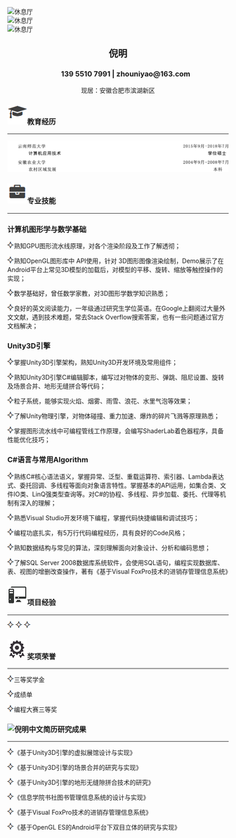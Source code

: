 
<img src="/_Photo/xiuxiting.gif" alt="休息厅"><br>
<img src="/_Photo/VRMuseum.gif" alt="休息厅"><br>
<img src="/_Photo/VRMuseum2.gif" alt="休息厅"><br>


<h2><p align="center">倪明</p></h2>
<h3><p align="center">&nbsp;&nbsp;&nbsp;&nbsp;&nbsp;&nbsp;&nbsp;&nbsp;&nbsp;139&nbsp;5510&nbsp;7991&nbsp;<b>|</b>&nbsp;zhouniyao@163.com</p></h3>
<p align="center">现居：安徽合肥市滨湖新区</p>


<h3><img src="/styles/images/me/education.png" alt="倪明的中文简历">教育经历</h3>

---

<img src="/styles/images/me/ch-education.png" alt="倪明的中文简历">
<h3><img src="/styles/images/me/skill.png" alt="倪明的中文简历">专业技能</h3>

---

### 计算机图形学与数学基础    
<img src="/styles/images/me/fuhao.png" alt="倪明中文简历">熟知GPU图形流水线原理，对各个渲染阶段及工作了解透彻； 

<img src="/styles/images/me/fuhao.png" alt="倪明中文简历">熟知OpenGL图形库中 API使用，针对 3D图形图像渲染绘制，Demo展示了在Android平台上常见3D模型的加载后，对模型的平移、旋转、缩放等触控操作的实现；

<img src="/styles/images/me/fuhao.png" alt="倪明中文简历">数学基础好，曾任数学家教，对3D图形学数学知识熟悉；

<img src="/styles/images/me/fuhao.png" alt="倪明中文简历">良好的英文阅读能力，一年级通过研究生学位英语。在Google上翻阅过大量外文文献，遇到技术难题，常去Stack Overflow搜索答案，也有一些问题通过官方文档解决；

### Unity3D引擎                                               
<img src="/styles/images/me/fuhao.png" alt="倪明中文简历">掌握Unity3D引擎架构，熟知Unity3D开发环境及常用组件；

<img src="/styles/images/me/fuhao.png" alt="倪明中文简历">熟知Unity3D引擎C#编辑脚本，编写过对物体的变形、弹跳、阻尼设置、旋转及场景合并、地形无缝拼合等代码；

<img src="/styles/images/me/fuhao.png" alt="倪明中文简历">粒子系统，能够实现火焰、烟雾、雨雪、浪花、水里气泡等效果；

<img src="/styles/images/me/fuhao.png" alt="倪明中文简历">了解Unity物理引擎，对物体碰撞、重力加速、爆炸的碎片飞溅等原理熟悉；

<img src="/styles/images/me/fuhao.png" alt="倪明中文简历">掌握图形流水线中可编程管线工作原理，会编写ShaderLab着色器程序，具备性能优化技巧；

### C#语言与常用Algorithm  
<img src="/styles/images/me/fuhao.png" alt="倪明中文简历">熟练C#核心语法语义，掌握异常、泛型、重载运算符、索引器、Lambda表达式、委托回调、多线程等面向对象语言特性。掌握基本的API运用，如集合类、文件IO类、LinQ强类型查询等。对C#的协程、多线程、异步加载、委托、代理等机制有深入的理解；

<img src="/styles/images/me/fuhao.png" alt="倪明中文简历">熟悉Visual Studio开发环境下编程，掌握代码快捷编辑和调试技巧；

<img src="/styles/images/me/fuhao.png" alt="倪明中文简历">编程功底扎实，有5万行代码编程经历，具有良好的Code风格；

<img src="/styles/images/me/fuhao.png" alt="倪明中文简历">熟知数据结构与常见的算法，深刻理解面向对象设计、分析和编码思想；

<img src="/styles/images/me/fuhao.png" alt="倪明中文简历">了解SQL Server 2008数据库系统软件，会使用SQL语句，编程实现数据库、表、视图的增删改查操作，著有《基于Visual FoxPro技术的进销存管理信息系统》    


<h3><img src="/styles/images/me/computer.png" alt="倪明中文简历">项目经验</h3>

---
<img src="/styles/images/me/fuhao.png" alt="倪明中文简历">

<img src="/styles/images/me/fuhao.png" alt="倪明中文简历">

<img src="/styles/images/me/fuhao.png" alt="倪明中文简历">

<h3><img src="/nm_icon/honor.png" alt="我">奖项荣誉</h3>

---

<img src="/styles/images/me/fuhao.png" alt="倪明中文简历">三等奖学金

<img src="/styles/images/me/fuhao.png" alt="倪明中文简历">成绩单

<img src="/styles/images/me/fuhao.png" alt="倪明中文简历">编程大赛三等奖

<h3><img src="/styles/images/me/these.png" alt="倪明中文简历">研究成果</h3>

---

<img src="/styles/images/me/fuhao.png" alt="倪明中文简历">《基于Unity3D引擎的虚拟展馆设计与实现》

<img src="/styles/images/me/fuhao.png" alt="倪明中文简历">《基于Unity3D引擎的场景合并的研究与实现》

<img src="/styles/images/me/fuhao.png" alt="倪明中文简历">《基于Unity3D引擎的地形无缝隙拼合技术的研究》

<img src="/styles/images/me/fuhao.png" alt="倪明中文简历">《信息学院书社图书管理信息系统的设计与实现》

<img src="/styles/images/me/fuhao.png" alt="倪明中文简历">《基于Visual FoxPro技术的进销存管理信息系统》

<img src="/styles/images/me/fuhao.png" alt="倪明中文简历">《基于OpenGL ES的Android平台下双目立体的研究与实现》















